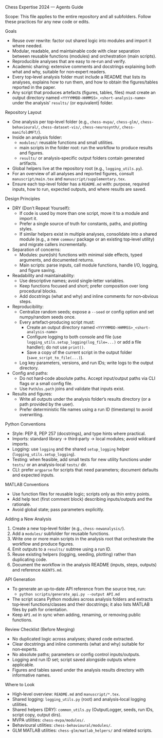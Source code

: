 Chess Expertise 2024 — Agents Guide

Scope: This file applies to the entire repository and all subfolders. Follow these practices for any new code or edits.

Goals
- Reuse over rewrite: factor out shared logic into modules and import it where needed.
- Modular, readable, and maintainable code with clear separation between reusable functions (modules) and orchestration (main scripts).
- Reproducible analyses that are easy to re‑run and verify.
- Academic sharing: extensive comments and docstrings explaining both what and why, suitable for non‑expert readers.
 - Every top‑level analysis folder must include a README that lists its analyses, explains how to run them, and how to obtain the figures/tables reported in the paper.
 - Any script that produces artefacts (figures, tables, files) must create an output directory named `<YYYYMMDD-HHMMSS>_<short-analysis-name>` under the analysis’ `results/` (or equivalent) folder.

Repository Layout
- One analysis per top‑level folder (e.g., `chess-mvpa/`, `chess-glm/`, `chess-behavioural/`, `chess-dataset-vis/`, `chess-neurosynth/`, `chess-manifoldMFT/`).
- Inside an analysis folder:
  - `modules/`: reusable functions and small utilities.
  - main scripts in the folder root: run the workflow to produce results and figures.
  - `results/` or analysis‑specific output folders contain generated artifacts.
- Global helpers live at the repository root (e.g., `logging_utils.py`).
- For an overview of all analyses and reported figures, consult `manuscript/main.tex` and `manuscript/supplementary.tex`.
 - Ensure each top‑level folder has a `README.md` with: purpose, required inputs, how to run, expected outputs, and where results are saved.

Design Principles
- DRY (Don’t Repeat Yourself):
  - If code is used by more than one script, move it to a module and import it.
  - Prefer a single source of truth for constants, paths, and plotting styles.
  - If similar helpers exist in multiple analyses, consolidate into a shared module (e.g., a new `common/` package or an existing top‑level utility) and migrate callers incrementally.
- Separation of concerns:
  - Modules: pure(ish) functions with minimal side effects, typed arguments, and documented returns.
  - Main scripts: parse inputs, call module functions, handle I/O, logging, and figure saving.
- Readability and maintainability:
  - Use descriptive names; avoid single‑letter variables.
  - Keep functions focused and short; prefer composition over long procedural blocks.
  - Add docstrings (what and why) and inline comments for non‑obvious steps.
- Reproducibility:
  - Centralize random seeds; expose a `--seed` or config option and set numpy/random seeds once.
  - Every artefact‑producing script must:
    - Create an output directory named `<YYYYMMDD-HHMMSS>_<short-analysis-name>`
    - Configure logging to both console and file (use `logging_utils.setup_logging(log_file=...)` or add a file handler); do not use `print()`.
    - Save a copy of the current script in the output folder (`save_script_to_file(...)`).
  - Log key parameters, versions, and run IDs; write logs to the output directory.
- Config and paths:
  - Do not hard‑code absolute paths. Accept input/output paths via CLI flags or a small config file.
  - Use `Path`/`os.path` joins and validate that inputs exist.
- Results and figures:
  - Write all outputs under the analysis folder’s results directory (or a path provided by the user).
  - Prefer deterministic file names using a run ID (timestamp) to avoid overwriting.

Python Conventions
- Style: PEP 8, PEP 257 (docstrings), and type hints where practical.
- Imports: standard library → third‑party → local modules; avoid wildcard imports.
- Logging: use `logging` and the shared `setup_logging` helper (`logging_utils.setup_logging`).
- Testing: when feasible, add small tests for new utility functions under `tests/` or an analysis‑local `tests/` dir.
- CLI: prefer `argparse` for scripts that need parameters; document defaults and expected inputs.

MATLAB Conventions
- Use function files for reusable logic; scripts only as thin entry points.
- Add help text (first comment block) describing inputs/outputs and the rationale.
- Avoid global state; pass parameters explicitly.

Adding a New Analysis
1) Create a new top‑level folder (e.g., `chess-newanalysis/`).
2) Add a `modules/` subfolder for reusable functions.
3) Write one or more main scripts in the analysis root that orchestrate the workflow and produce figures.
4) Emit outputs to a `results/` subtree using a run ID.
5) Reuse existing helpers (logging, seeding, plotting) rather than duplicating code.
6) Document the workflow in the analysis README (inputs, steps, outputs) and reference `AGENTS.md`.

API Generation
- To generate an up‑to‑date API reference from the source tree, run:
  - `python scripts/generate_api.py --output API.md`
- The script scans Python modules across analysis folders and extracts top‑level functions/classes and their docstrings; it also lists MATLAB files by path for orientation.
- Keep `API.md` in sync when adding, renaming, or removing public functions.

Review Checklist (Before Merging)
- No duplicated logic across analyses; shared code extracted.
- Clear docstrings and inline comments (what and why) suitable for non‑experts.
- No absolute paths; parameters or config control inputs/outputs.
- Logging and run ID set; script saved alongside outputs where applicable.
- Figures and tables saved under the analysis results directory with informative names.

Where to Look
- High‑level overview: `README.md` and `manuscript/*.tex`.
- Shared logging: `logging_utils.py` (root) and analysis‑local logging utilities.
- Shared helpers (DRY): `common_utils.py` (OutputLogger, seeds, run IDs, script copy, output dirs).
- MVPA utilities: `chess-mvpa/modules/`.
- Behavioural utilities: `chess-behavioural/modules/`.
- GLM MATLAB utilities: `chess-glm/matlab_helpers/` and related scripts.
